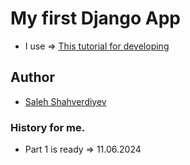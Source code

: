 # My first Django App
- I use => [This tutorial for developing](https://docs.djangoproject.com/)

## Author 
- [Saleh Shahverdiyev](https://github.com/salehshahverdiyev)

### History for me.
- Part 1 is ready => 11.06.2024